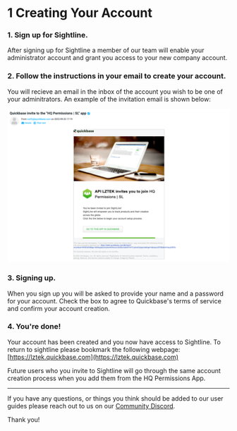 # 1 Creating Your Account
### 1. Sign up for Sightline.

   After signing up for Sightline a member of our team will enable your administrator account and grant you access to your new company account.

### 2. Follow the instructions in your email to create your account.

   You will recieve an email in the inbox of the account you wish to be one of your adminitrators. An example of the invitation email is shown below:

  ![Invitation_Email](../../../overrides/assets/images/en/Invitation_Email.png)

### 3. Signing up.

   When you sign up you will be asked to provide your name and a password for your account. Check the box to agree to Quickbase's terms of service and confirm your account creation.

### 4. You're done!

   Your account has been created and you now have access to Sightline. To return to sightline please bookmark the following webpage: [https://lztek.quickbase.com](https://lztek.quickbase.com)


Future users who you invite to Sightline will go through the same account creation process when you add them from the HQ Permissions App.

---

If you have any questions, or things you think should be added to our user guides please reach out to us on our [Community Discord](https://discord.gg/zNCZnKNXEv).

Thank you!